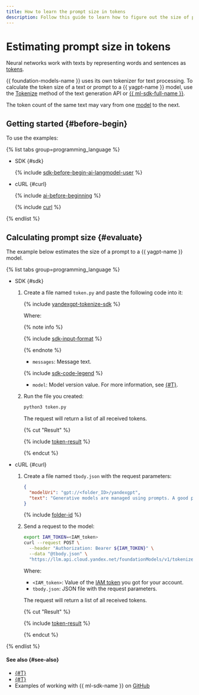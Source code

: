 ```yaml
---
title: How to learn the prompt size in tokens
description: Follow this guide to learn how to figure out the size of prompts to {{ gpt-lite }} and {{ gpt-pro }} models in tokens.
---
```


# Estimating prompt size in tokens

Neural networks work with texts by representing words and sentences as [tokens](../../concepts/generation/tokens.md).

{{ foundation-models-name }} uses its own tokenizer for text processing. To calculate the token size of a text or prompt to a {{ yagpt-name }} model, use the [Tokenize](../../text-generation/api-ref/Tokenizer/index.md) method of the text generation API or [{{ ml-sdk-full-name }}](../../sdk/index.md).

The token count of the same text may vary from one [model](../../concepts/generation/models.md) to the next.

## Getting started {#before-begin}

To use the examples:

{% list tabs group=programming_language %}

- SDK {#sdk}

  {% include [sdk-before-begin-ai-langmodel-user](../../../_includes/ai-studio/sdk-before-begin-ai-langmodel-user.md) %}

- cURL {#curl}

  {% include [ai-before-beginning](../../../_includes/ai-studio/yandexgpt/ai-before-beginning.md) %}

  {% include [curl](../../../_includes/curl.md) %}

{% endlist %}

## Calculating prompt size {#evaluate}

The example below estimates the size of a prompt to a {{ yagpt-name }} model.

{% list tabs group=programming_language %}

- SDK {#sdk}

  1. Create a file named `token.py` and paste the following code into it:

      {% include [yandexgpt-tokenize-sdk](../../../_includes/ai-studio/examples/yandexgpt-tokenize-sdk.md) %}

      Where:

      {% note info %}

      {% include [sdk-input-format](../../../_includes/ai-studio/sdk-input-format.md) %}

      {% endnote %}

      * `messages`: Message text.

      {% include [sdk-code-legend](../../../_includes/ai-studio/examples/sdk-code-legend.md) %}

      * `model`: Model version value. For more information, see [{#T}](../../concepts/generation/models.md#addressing-models).

  1. Run the file you created:

      ```bash
      python3 token.py
      ```

      The request will return a list of all received tokens. 


      
      {% cut "Result" %}

      {% include [token-result](../../../_untranslatable/ai-studio/tokens-result-en.md) %}

      {% endcut %}



- cURL {#curl}

  1. Create a file named `tbody.json` with the request parameters:
  
     ```json
     {
       "modelUri": "gpt://<folder_ID>/yandexgpt",
       "text": "Generative models are managed using prompts. A good prompt should contain the context of your request to the model (instruction) and the actual task the model should complete based on the provided context. The more specific your prompt, the more accurate will be the results returned by the model.\n Apart from the prompt, other request parameters will impact the model's output too. Use Foundation Models Playground available from the management console to test your requests."
     }
     ```
  
     {% include [folder-id](../../../_includes/ai-studio/yandexgpt/folder-id.md) %}
  
  1. Send a request to the model:
  
     ```bash
     export IAM_TOKEN=<IAM_token>
     curl --request POST \
       --header "Authorization: Bearer ${IAM_TOKEN}" \
       --data "@tbody.json" \
       "https://llm.api.cloud.yandex.net/foundationModels/v1/tokenize"
     ```
  
     Where:
  
     * `<IAM_token>`: Value of the [IAM token](../../../iam/concepts/authorization/iam-token.md) you got for your account.
     * `tbody.json`: JSON file with the request parameters.
  
     The request will return a list of all received tokens. 


     
     {% cut "Result" %}

     {% include [token-result](../../../_untranslatable/ai-studio/tokens-result-en.md) %}

     {% endcut %}


{% endlist %}

#### See also {#see-also}

* [{#T}](../../concepts/generation/tokens.md)
* [{#T}](../../concepts/generation/index.md)
* Examples of working with {{ ml-sdk-name }} on [GitHub](https://github.com/yandex-cloud/yandex-cloud-ml-sdk/tree/master/examples/sync/completions)
